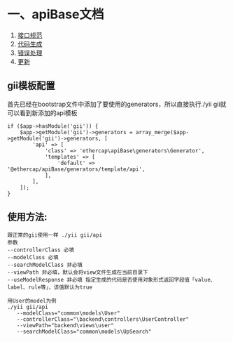 # 一、apiBase文档

1. [接口规范](接口规范.md)
2. [代码生成](代码生成.md)
2. [错误处理](错误处理.md)
2. [更新](更新.md)

 
## gii模板配置
 
 首先已经在bootstrap文件中添加了要使用的generators，所以直接执行./yii gii就可以看到新添加的api模板
 
 ```
 if ($app->hasModule('gii')) {
     $app->getModule('gii')->generators = array_merge($app->getModule('gii')->generators, [
         'api' => [
             'class' => 'ethercap\apiBase\generators\Generator',
             'templates' => [
                 'default' => '@ethercap/apiBase/generators/template/api',
             ],
         ],
     ]);
 }
 ```
 
## 使用方法:
 
 ```
 跟正常的gii使用一样 ./yii gii/api
 参数 
 --controllerClass 必填
 --modelClass 必填
 --searchModelClass 非必填
 --viewPath 非必填，默认会将view文件生成在当前目录下
 --useModelResponse 非必填 指定生成的代码是否使用对象形式返回字段值「value、label、rule等」，该值默认为true
 
 用User的model为例
 ./yii gii/api 
    --modelClass="common\models\User" 
    --controllerClass="\backend\controllers\UserController" 
    --viewPath="backend\views\user" 
    --searchModelClass="common\models\UpSearch"
 ``` 